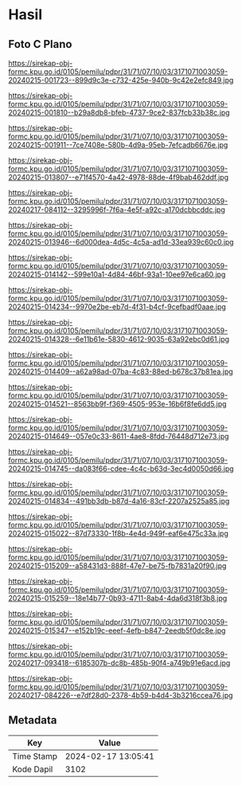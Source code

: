 # Hasil

## Foto C Plano

https://sirekap-obj-formc.kpu.go.id/0105/pemilu/pdpr/31/71/07/10/03/3171071003059-20240215-001723--899d9c3e-c732-425e-940b-9c42e2efc849.jpg

https://sirekap-obj-formc.kpu.go.id/0105/pemilu/pdpr/31/71/07/10/03/3171071003059-20240215-001810--b29a8db8-bfeb-4737-9ce2-837fcb33b38c.jpg

https://sirekap-obj-formc.kpu.go.id/0105/pemilu/pdpr/31/71/07/10/03/3171071003059-20240215-001911--7ce7408e-580b-4d9a-95eb-7efcadb6676e.jpg

https://sirekap-obj-formc.kpu.go.id/0105/pemilu/pdpr/31/71/07/10/03/3171071003059-20240215-013807--e71f4570-4a42-4978-88de-4f9bab462ddf.jpg

https://sirekap-obj-formc.kpu.go.id/0105/pemilu/pdpr/31/71/07/10/03/3171071003059-20240217-084112--3295996f-7f6a-4e5f-a92c-a170dcbbcddc.jpg

https://sirekap-obj-formc.kpu.go.id/0105/pemilu/pdpr/31/71/07/10/03/3171071003059-20240215-013946--6d000dea-4d5c-4c5a-ad1d-33ea939c60c0.jpg

https://sirekap-obj-formc.kpu.go.id/0105/pemilu/pdpr/31/71/07/10/03/3171071003059-20240215-014142--599e10a1-4d84-46bf-93a1-10ee97e6ca60.jpg

https://sirekap-obj-formc.kpu.go.id/0105/pemilu/pdpr/31/71/07/10/03/3171071003059-20240215-014234--9970e2be-eb7d-4f31-b4cf-9cefbadf0aae.jpg

https://sirekap-obj-formc.kpu.go.id/0105/pemilu/pdpr/31/71/07/10/03/3171071003059-20240215-014328--6e11b61e-5830-4612-9035-63a92ebc0d61.jpg

https://sirekap-obj-formc.kpu.go.id/0105/pemilu/pdpr/31/71/07/10/03/3171071003059-20240215-014409--a62a98ad-07ba-4c83-88ed-b678c37b81ea.jpg

https://sirekap-obj-formc.kpu.go.id/0105/pemilu/pdpr/31/71/07/10/03/3171071003059-20240215-014521--8563bb9f-f369-4505-953e-16b6f8fe6dd5.jpg

https://sirekap-obj-formc.kpu.go.id/0105/pemilu/pdpr/31/71/07/10/03/3171071003059-20240215-014649--057e0c33-8611-4ae8-8fdd-76448d712e73.jpg

https://sirekap-obj-formc.kpu.go.id/0105/pemilu/pdpr/31/71/07/10/03/3171071003059-20240215-014745--da083f66-cdee-4c4c-b63d-3ec4d0050d66.jpg

https://sirekap-obj-formc.kpu.go.id/0105/pemilu/pdpr/31/71/07/10/03/3171071003059-20240215-014834--491bb3db-b87d-4a16-83cf-2207a2525a85.jpg

https://sirekap-obj-formc.kpu.go.id/0105/pemilu/pdpr/31/71/07/10/03/3171071003059-20240215-015022--87d73330-1f8b-4e4d-949f-eaf6e475c33a.jpg

https://sirekap-obj-formc.kpu.go.id/0105/pemilu/pdpr/31/71/07/10/03/3171071003059-20240215-015209--a58431d3-888f-47e7-be75-fb7831a20f90.jpg

https://sirekap-obj-formc.kpu.go.id/0105/pemilu/pdpr/31/71/07/10/03/3171071003059-20240215-015259--18e14b77-0b93-4711-8ab4-4da6d318f3b8.jpg

https://sirekap-obj-formc.kpu.go.id/0105/pemilu/pdpr/31/71/07/10/03/3171071003059-20240215-015347--e152b19c-eeef-4efb-b847-2eedb5f0dc8e.jpg

https://sirekap-obj-formc.kpu.go.id/0105/pemilu/pdpr/31/71/07/10/03/3171071003059-20240217-093418--6185307b-dc8b-485b-90f4-a749b91e6acd.jpg

https://sirekap-obj-formc.kpu.go.id/0105/pemilu/pdpr/31/71/07/10/03/3171071003059-20240217-084226--e7df28d0-2378-4b59-b4d4-3b3216ccea76.jpg


## Metadata

| Key        | Value               |
| ---------- | ------------------- |
| Time Stamp | 2024-02-17 13:05:41 |
| Kode Dapil | 3102                |



